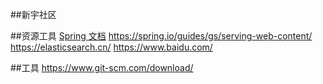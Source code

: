 ##新宇社区

##资源工具
[Spring 文档](https://spring.io/guides)
https://spring.io/guides/gs/serving-web-content/
https://elasticsearch.cn/
https://www.baidu.com/

##工具
https://www.git-scm.com/download/